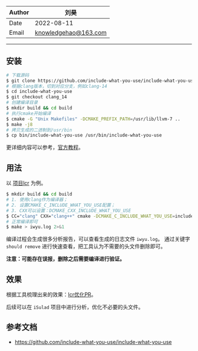 | Author | 刘昊                 |
| ------ | -------------------- |
| Date   | 2022-08-11           |
| Email  | knowledgehao@163.com |

-------------

## 安装

```bash
# 下载源码
$ git clone https://github.com/include-what-you-use/include-what-you-use.git
# 根据clang版本，切到对应分支，例如clang-14
$ cd include-what-you-use
$ git checkout clang_14
# 创建编译目录
$ mkdir build && cd build
# 执行cmake开始编译
$ cmake -G "Unix Makefiles" -DCMAKE_PREFIX_PATH=/usr/lib/llvm-7 ..
$ make -j8
# 拷贝生成的二进制到/usr/bin
$ cp bin/include-what-you-use /usr/bin/include-what-you-use
```

更详细内容可以参考，[官方教程](https://github.com/include-what-you-use/include-what-you-use)。

## 用法

以 [项目lcr](https://gitee.com/openeuler/lcr) 为例。

```bash
$ mkdir build && cd build
# 1. 使用clang作为编译器；
# 2. 设置CMAKE_C_INCLUDE_WHAT_YOU_USE配置；
# 3. CXX可以设置：DCMAKE_CXX_INCLUDE_WHAT_YOU_USE
$ CC="clang" CXX="clang++" cmake -DCMAKE_C_INCLUDE_WHAT_YOU_USE=include-what-you-use ..
# 正常编译即可
$ make > iwyu.log 2>&1
```

编译过程会生成很多分析报告，可以查看生成的日志文件 `iwyu.log`。
通过关键字 `should remove` 进行快速查看，把工具认为不需要的头文件删除即可。

**注意：可能存在误报，删除之后需要编译进行验证。**

## 效果

根据工具梳理出来的效果：[lcr优化PR](https://gitee.com/openeuler/lcr/pulls/195)。

后续可以在 `iSulad` 项目中进行分析，优化不必要的头文件。

## 参考文档

- https://github.com/include-what-you-use/include-what-you-use